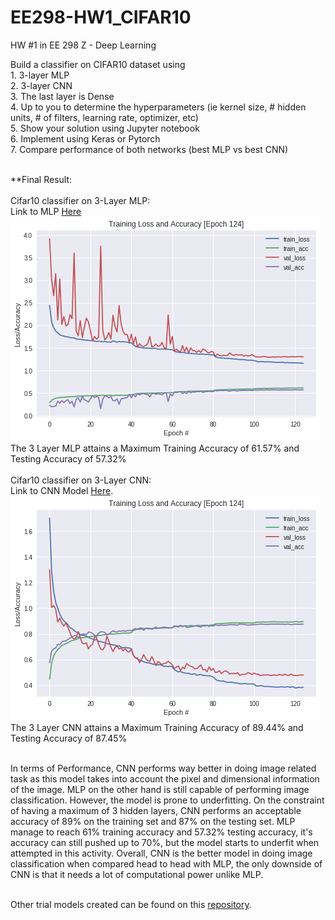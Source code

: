 # EE298-HW1_CIFAR10
HW #1 in EE 298 Z - Deep Learning

Build a classifier on CIFAR10 dataset using
<br>1. 3-layer MLP
<br>2. 3-layer CNN
<br>3. The last layer is Dense
<br>4. Up to you to determine the hyperparameters (ie kernel size, # hidden units, # of filters, learning rate, optimizer, etc)
<br>5. Show your solution using Jupyter notebook
<br>6. Implement using Keras or Pytorch
<br>7. Compare performance of both networks (best MLP vs best CNN)

<br>**Final Result:
<br>
<br> Cifar10 classifier on 3-Layer MLP:
<br> Link to MLP [Here](https://github.com/paul028/EE298-HW1_CIFAR10/blob/master/CIFAR10_MLP_v3.ipynb)
<br>
![alt text](https://github.com/paul028/EE298-HW1_CIFAR10/blob/master/MLP.png)
<br>The 3 Layer MLP attains a Maximum Training Accuracy of 61.57%  and Testing Accuracy of 57.32%
<br>
<br> Cifar10 classifier on 3-Layer CNN:
<br> Link to CNN Model [Here](https://github.com/paul028/EE298-HW1_CIFAR10/blob/master/CIFAR10_3L_CNN_TPUv9.ipynb).
<br>
![alt text](https://github.com/paul028/EE298-HW1_CIFAR10/blob/master/CNN.png)
<br>The 3 Layer CNN attains a Maximum Training Accuracy of 89.44%  and Testing Accuracy of 87.45%
<br>

<br> In terms of Performance, CNN performs way better in doing image related task as this model takes into account the pixel and dimensional information of the image. MLP on the other hand is still capable of performing image classification. However, the model is prone to underfitting. On the constraint of having a maximum of 3 hidden layers, CNN performs an acceptable accuracy of 89% on the training set and 87% on the testing set. MLP manage to reach 61% training accuracy and 57.32% testing accuracy, it's accuracy can still pushed up to 70%, but the model starts to underfit when attempted in this activity. Overall, CNN is the better model in doing image classification when compared head to head with MLP, the only downside of CNN is that it needs a lot of computational power unlike MLP. 

<br> Other trial models created can be found on this [repository](https://github.com/paul028/myJupyterNotebook).
